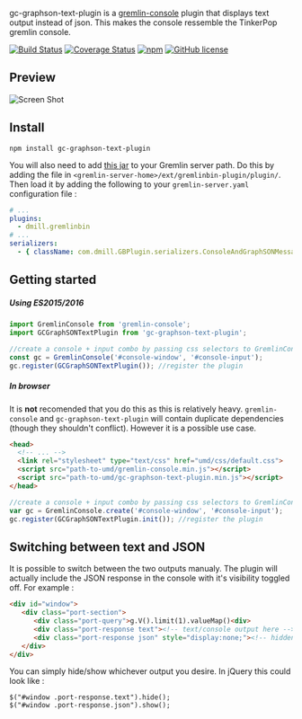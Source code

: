 gc-graphson-text-plugin is a [gremlin-console](https://github.com/PommeVerte/gremlin-console-js) plugin that displays text output instead of json. This makes the console ressemble the TinkerPop gremlin console.

[![Build Status](https://travis-ci.org/PommeVerte/gc-graphson-text-plugin.svg?branch=master)](https://travis-ci.org/PommeVerte/gc-graphson-text-plugin) [![Coverage Status](https://coveralls.io/repos/github/PommeVerte/gc-graphson-text-plugin/badge.svg?branch=master)](https://coveralls.io/github/PommeVerte/gc-graphson-text-plugin?branch=master) [![npm](https://img.shields.io/npm/v/gc-graphson-text-plugin.svg)]() [![GitHub license](https://img.shields.io/badge/license-Apache%202-blue.svg)](https://raw.githubusercontent.com/PommeVerte/gc-graphson-text-plugin/master/LICENSE.txt) 

## Preview
![Screen Shot](http://pommeverte.github.io/images/screenshot-console.png)
 
## Install
```
npm install gc-graphson-text-plugin
```
You will also need to add [this jar](http://pommeverte.github.io/bin/gremlinbin-plugin-1.0-SNAPSHOT.jar) to your Gremlin server path. Do this by adding the file in `<gremlin-server-home>/ext/gremlinbin-plugin/plugin/`. Then load it by adding the following to your `gremlin-server.yaml` configuration file :
```yaml
# ...
plugins:
  - dmill.gremlinbin
# ...
serializers:
  - { className: com.dmill.GBPlugin.serializers.ConsoleAndGraphSONMessageSerializerV1d0, config: { useMapperFromGraph: graph }}       # application/gremlinbin
```
## Getting started

##### Using ES2015/2016
```javascript
import GremlinConsole from 'gremlin-console';
import GCGraphSONTextPlugin from 'gc-graphson-text-plugin';

//create a console + input combo by passing css selectors to GremlinConsole
const gc = GremlinConsole('#console-window', '#console-input');
gc.register(GCGraphSONTextPlugin()); //register the plugin
```

##### In browser
It is **not** recomended that you do this as this is relatively heavy. `gremlin-console` and `gc-graphson-text-plugin` will contain duplicate dependencies (though they shouldn't conflict). However it is a possible use case.
```html
<head>
  <!-- ... -->
  <link rel="stylesheet" type="text/css" href="umd/css/default.css">
  <script src="path-to-umd/gremlin-console.min.js"></script>
  <script src="path-to-umd/gc-graphson-text-plugin.min.js"></script>
</head>
```
```javascript
//create a console + input combo by passing css selectors to GremlinConsole
var gc = GremlinConsole.create('#console-window', '#console-input');
gc.register(GCGraphSONTextPlugin.init()); //register the plugin
```

## Switching between text and JSON
It is possible to switch between the two outputs manualy. The plugin will actually include the JSON response in the console with it's visibility toggled off. For example :
```html
<div id="window">
   <div class="port-section">
      <div class="port-query">g.V().limit(1).valueMap()<div>
      <div class="port-response text"><!-- text/console output here --><div>
      <div class="port-response json" style="display:none;"><!-- hidden graphSON/JSON output here --><div>
   </div>
</div>
```
You can simply hide/show whichever output you desire. In jQuery this could look like :
```jquery
$("#window .port-response.text").hide();
$("#window .port-response.json").show();
```
